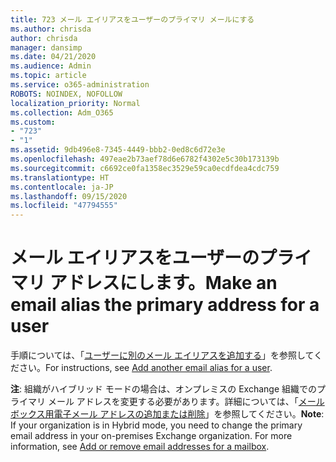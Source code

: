```yaml
---
title: 723 メール エイリアスをユーザーのプライマリ メールにする
ms.author: chrisda
author: chrisda
manager: dansimp
ms.date: 04/21/2020
ms.audience: Admin
ms.topic: article
ms.service: o365-administration
ROBOTS: NOINDEX, NOFOLLOW
localization_priority: Normal
ms.collection: Adm_O365
ms.custom:
- "723"
- "1"
ms.assetid: 9db496e8-7345-4449-bbb2-0ed8c6d72e3e
ms.openlocfilehash: 497eae2b73aef78d6e6782f4302e5c30b173139b
ms.sourcegitcommit: c6692ce0fa1358ec3529e59ca0ecdfdea4cdc759
ms.translationtype: HT
ms.contentlocale: ja-JP
ms.lasthandoff: 09/15/2020
ms.locfileid: "47794555"
---
```

# <a name="make-an-email-alias-the-primary-address-for-a-user"></a><span data-ttu-id="bd268-102">メール エイリアスをユーザーのプライマリ アドレスにします。</span><span class="sxs-lookup"><span data-stu-id="bd268-102">Make an email alias the primary address for a user</span></span>

<span data-ttu-id="bd268-103">手順については、「[ユーザーに別のメール エイリアスを追加する](https://docs.microsoft.com/microsoft-365/admin/email/add-another-email-alias-for-a-user)」を参照してください。</span><span class="sxs-lookup"><span data-stu-id="bd268-103">For instructions, see [Add another email alias for a user](https://docs.microsoft.com/microsoft-365/admin/email/add-another-email-alias-for-a-user).</span></span>

<span data-ttu-id="bd268-p101">**注**: 組織がハイブリッド モードの場合は、オンプレミスの Exchange 組織でのプライマリ メール アドレスを変更する必要があります。詳細については、「[メールボックス用電子メール アドレスの追加または削除](https://technet.microsoft.com/library/bb123794.aspx)」を参照してください。</span><span class="sxs-lookup"><span data-stu-id="bd268-p101">**Note**: If your organization is in Hybrid mode, you need to change the primary email address in your on-premises Exchange organization. For more information, see [Add or remove email addresses for a mailbox](https://technet.microsoft.com/library/bb123794.aspx).</span></span>
